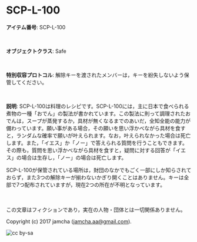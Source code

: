 

# SCP-L-100

**アイテム番号**: SCP-L-100  

<br>  

**オブジェクトクラス**: Safe  

<br>  

**特別収容プロトコル**: 解除キーを渡されたメンバーは，キーを紛失しないよう保管してください。  

<br>  

**説明**: SCP-L-100は料理のレシピです。SCP-L-100には，主に日本で食べられる煮物の一種「おでん」の製法が書かれています。この製法に則って調理されたおでんは，スープが蒸発するか，具材が無くなるまでのあいだ，全知全能の能力が備わっています。願い事がある場合，その願いを思い浮かべながら具材を食すと，ランダムな確率で願いが叶えられます。なお，叶えられなかった場合は死亡します。また，「イエス」か「ノー」で答えられる質問を行うこともできます。その際も，質問を思い浮かべながら具材を食すと，疑問に対する回答が「イエス」の場合は生存し，「ノー」の場合は死亡します。  

SCP-L-100が保管されている場所は，財団のなかでもごく一部にしか知らされておらず，また3つの解除キーが揃わないかぎり開くことはありません。キーは全部で7つ配布されていますが，現在2つの所在が不明となっています。  

<br>  
<br>  
この文章はフィクションであり，実在の人物・団体とは一切関係ありません。  

Copyright (c) 2017 jamcha (jamcha.aa@gmail.com).  

![cc by-sa](https://i.creativecommons.org/l/by-sa/4.0/88x31.png)  

